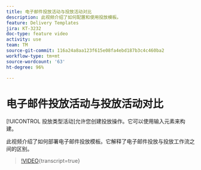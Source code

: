 ```yaml
---
title: 电子邮件投放活动与投放活动对比
description: 此视频介绍了如何配置和使用投放模板。
feature: Delivery Templates
jira: KT-3232
doc-type: feature video
activity: use
team: TM
source-git-commit: 116a24a8aa123f615e08fa4ebd187b3c4c460ba2
workflow-type: tm+mt
source-wordcount: '63'
ht-degree: 96%

---
```



# 电子邮件投放活动与投放活动对比

[!UICONTROL 投放类型活动]允许您创建投放操作。它可以使用输入元素来构建。

此视频介绍了如何部署电子邮件投放模板。它解释了电子邮件投放与投放工作流之间的区别。

>[!VIDEO](https://video.tv.adobe.com/v/24065?quality=12&learn=on){transcript=true}
